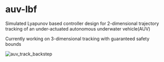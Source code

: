 # auv-lbf
Simulated Lyapunov based controller design for 2-dimensional trajectory tracking of an under-actuated autonomous underwater vehicle(AUV)

Currently working on 3-dimensional tracking with guaranteed safety bounds

![auv_track_backstep](https://user-images.githubusercontent.com/50331892/95249462-54dda480-0836-11eb-9523-33b0f5cee390.png)
 
